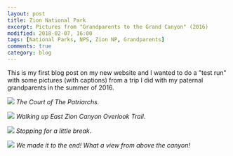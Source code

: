 ```yaml
---
layout: post
title: Zion National Park
excerpt: Pictures from "Grandparents to the Grand Canyon" (2016)
modified: 2018-02-07, 16:00
tags: [National Parks, NPS, Zion NP, Grandparents]
comments: true
category: blog
---
```


This is my first blog post on my new website and I wanted to do a "test run" with some pictures (with captions) from a trip I did with my paternal grandparents in the summer of 2016.

![](IMG_20160801_130145253.jpg)
*The Court of The Patriarchs.*

![](aldridgecaleb.github.io/images/IMG_20160801_164453487.jpg)
*Walking up East Zion Canyon Overlook Trail.*

![](aldridgecaleb.github.io/images/IMG_20160801_164322930.jpg)
*Stopping for a little break.*

![](aldridgecaleb.github.io/images/IMG_20160801_162842445.jpg)
*We made it to the end! What a view from above the canyon!*
